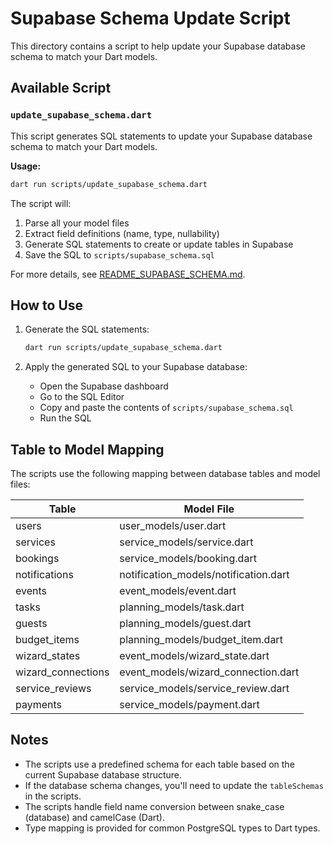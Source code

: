 # Supabase Schema Update Script

This directory contains a script to help update your Supabase database schema to match your Dart models.

## Available Script

### `update_supabase_schema.dart`

This script generates SQL statements to update your Supabase database schema to match your Dart models.

**Usage:**
```bash
dart run scripts/update_supabase_schema.dart
```

The script will:
1. Parse all your model files
2. Extract field definitions (name, type, nullability)
3. Generate SQL statements to create or update tables in Supabase
4. Save the SQL to `scripts/supabase_schema.sql`

For more details, see [README_SUPABASE_SCHEMA.md](./README_SUPABASE_SCHEMA.md).

## How to Use

1. Generate the SQL statements:
   ```bash
   dart run scripts/update_supabase_schema.dart
   ```

2. Apply the generated SQL to your Supabase database:
   - Open the Supabase dashboard
   - Go to the SQL Editor
   - Copy and paste the contents of `scripts/supabase_schema.sql`
   - Run the SQL

## Table to Model Mapping

The scripts use the following mapping between database tables and model files:

| Table | Model File |
|-------|------------|
| users | user_models/user.dart |
| services | service_models/service.dart |
| bookings | service_models/booking.dart |
| notifications | notification_models/notification.dart |
| events | event_models/event.dart |
| tasks | planning_models/task.dart |
| guests | planning_models/guest.dart |
| budget_items | planning_models/budget_item.dart |
| wizard_states | event_models/wizard_state.dart |
| wizard_connections | event_models/wizard_connection.dart |
| service_reviews | service_models/service_review.dart |
| payments | service_models/payment.dart |

## Notes

- The scripts use a predefined schema for each table based on the current Supabase database structure.
- If the database schema changes, you'll need to update the `tableSchemas` in the scripts.
- The scripts handle field name conversion between snake_case (database) and camelCase (Dart).
- Type mapping is provided for common PostgreSQL types to Dart types.
